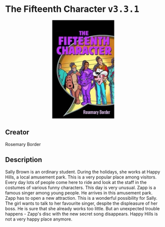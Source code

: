 
# The Fifteenth Character <kbd>v3.3.1</kbd>

<center>
  <img src="./cover-1024.jpg"/>
</center>

## Creator
Rosemary Border

## Description
Sally Brown is an ordinary student. During the holidays, she works at Happy Hills, a local amusement park. This is a very popular place among visitors. Every day lots of people come here to ride and look at the staff in the costumes of various funny characters. This day is very unusual. Zapp is a famous singer among young people. He arrives in this amusement park. Zapp has to open a new attraction. This is a wonderful possibility for Sally. The girl wants to talk to her favourite singer, despite the displeasure of her boss. He is sure that she already works too little. But an unexpected trouble happens - Zapp's disc with the new secret song disappears. Happy Hills is not a very happy place anymore. 
